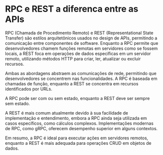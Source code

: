 
# RPC e REST a diferenca entre as APIs


RPC (Chamada de Procedimento Remoto) e REST (Representational State Transfer) são estilos arquitetônicos usados no design de APIs, permitindo a comunicação entre componentes de software. 
Enquanto a RPC permite que desenvolvedores chamem funções remotas em servidores como se fossem locais, a REST foca em operações de dados específicas em um servidor remoto, utilizando métodos HTTP para criar, ler, atualizar ou excluir recursos. 

Ambas as abordagens abstraem as comunicações de rede, permitindo que desenvolvedores se concentrem nas funcionalidades. A RPC é baseada em chamadas de função, enquanto a REST se concentra em recursos identificados por URLs.

A RPC pode ser com ou sem estado, enquanto a REST deve ser sempre sem estado. 

A REST é mais comum atualmente devido à sua facilidade de implementação e entendimento, embora a RPC ainda seja utilizada em casos específicos, como cálculos complexos. Implementações modernas de RPC, como gRPC, oferecem desempenho superior em alguns contextos. 

Em resumo, a RPC é ideal para executar ações em servidores remotos, enquanto a REST é mais adequada para operações CRUD em objetos de dados.
